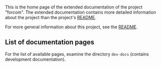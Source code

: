 This is the home page of the extended documentation of the project "forcom". The extended documentation contains more detailed information about the project than the project's [README](TODO).

For more general information about this project, see the [README](TODO).

## List of documentation pages

For the list of available pages, examine the directory `dev-docs` (contains development documentation).